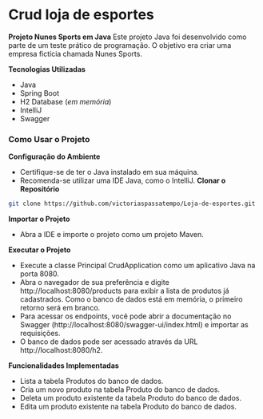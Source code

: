 # Crud loja de esportes

**Projeto Nunes Sports em Java**
Este projeto Java foi desenvolvido como parte de um teste prático de programação. O objetivo era criar uma empresa fictícia chamada Nunes Sports.

**Tecnologias Utilizadas**
- Java
- Spring Boot
- H2 Database (*em memória*)
- IntelliJ
- Swagger

### Como Usar o Projeto
**Configuração do Ambiente**
- Certifique-se de ter o Java instalado em sua máquina.
- Recomenda-se utilizar uma IDE Java, como o IntelliJ.
**Clonar o Repositório**
```bash
git clone https://github.com/victoriaspassatempo/Loja-de-esportes.git
````

**Importar o Projeto**
- Abra a IDE e importe o projeto como um projeto Maven.

**Executar o Projeto**
- Execute a classe Principal CrudApplication como um aplicativo Java na porta 8080.
- Abra o navegador de sua preferência e digite http://localhost:8080/products para exibir a lista de produtos já cadastrados. Como o banco de dados está em memória, o primeiro retorno será em branco.
- Para acessar os endpoints, você pode abrir a documentação no Swagger (http://localhost:8080/swagger-ui/index.html) e importar as requisições.
- O banco de dados pode ser acessado através da URL http://localhost:8080/h2.

**Funcionalidades Implementadas**
- Lista a tabela Produtos do banco de dados.
- Cria um novo produto na tabela Produto do banco de dados.
- Deleta um produto existente da tabela Produto do banco de dados.
- Edita um produto existente na tabela Produto do banco de dados.

